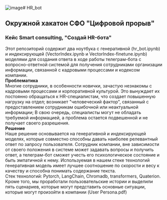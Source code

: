 ![image](https://github.com/aryana64/HR_bot/assets/112254501/f4481e37-edf2-484f-af8a-91786e39e591)# HR_bot
## Окружной хакатон СФО "Цифровой прорыв"
### Кейс Smart consulting, "Создай HR-бота"
Этот репозиторий содержит два ноутбука с генеративной (hr_bot.ipynb) и индексирующей (VectorIndex.ipynb и VectorIndex-finetune.ipynb) моделями для создания ответа в ходе работы телеграм-бота с вопросно-ответной системой для получения сотрудниками организации информации, связанной с кадровыми процессами и кодексом компании.      
**Проблематика**  
Многие сотрудники, в особенности новички, зачастую незнакомы с кадровыми процессами и корпоративной культурой. Это вынуждает их постоянно обращаться к HR-специалистам, что создает повышенную нагрузку на отдел; возникает "человеческий фактор", связанный с предоставлением сотрудникам ошибочной или неактуальной информации; В свою очередь, специалисты могут не обладать требуемой информацией, а проблема остается подвешенной и не получает своего разрешения.   
**Решение**  
Наше решение основывается на генеративной и индексирующей моделях, которые совместно способны давать наиболее релевантный ответ по запросу пользователя. Сотрудник компании, вне зависимости от своего положения в системе может задавать вопросы и получить ответ, а телеграм-бот сможет учесть его психологическое состояние и быть эмпатичной к нему. Используемая в нашем стеке технологий генеративная модель имеет лучшее соотношение по скорости и весу к качеству и способна понимать содержание текста.   
Стек технологий: Pytorch, LangChain, Chromadb, transformers, Quaterion.   
Кроме того, мы проработали пользовательские истории и выделили пять сценариев, которые могут представить основные ситуации, которые могут произойти в компании (User Persona.pdf)
